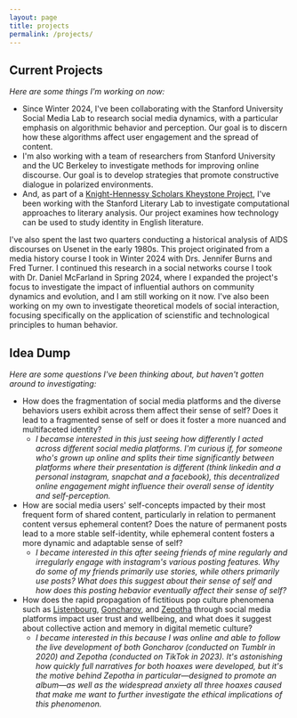 ```yaml
---
layout: page
title: projects
permalink: /projects/
---
```


## Current Projects

*Here are some things I'm working on now:*
- Since Winter 2024, I've been collaborating with the Stanford University Social Media Lab to research social media dynamics, with a particular emphasis on algorithmic behavior and perception. Our goal is to discern how these algorithms affect user engagement and the spread of content.
- I'm also working with a team of researchers from Stanford University and the UC Berkeley to investigate methods for improving online discourse. Our goal is to develop strategies that promote constructive dialogue in polarized environments.
- And, as part of a [Knight-Hennessy Scholars Kheystone Project](https://knight-hennessy.stanford.edu/program-overview/leadership-development/kheystone-projects), I've been working with the Stanford Literary Lab to investigate computational approaches to literary analysis. Our project examines how technology can be used to study identity in English literature.

I've also spent the last two quarters conducting a historical analysis of AIDS discourses on Usenet in the early 1980s. This project originated from a media history course I took in Winter 2024 with Drs. Jennifer Burns and Fred Turner. I continued this research in a social networks course I took with Dr. Daniel McFarland in Spring 2024, where I expanded the project's focus to investigate the impact of influential authors on community dynamics and evolution, and I am still working on it now. I've also been working on my own to investigate theoretical models of social interaction, focusing specifically on the application of scienstific and technological principles to human behavior.

## Idea Dump

*Here are some questions I've been thinking about, but haven't gotten around to investigating:*
- How does the fragmentation of social media platforms and the diverse behaviors users exhibit across them affect their sense of self? Does it lead to a fragmented sense of self or does it foster a more nuanced and multifaceted identity?
  - *I becamse interested in this just seeing how differently I acted across different social media platforms. I'm curious if, for someone who's grown up online and splits their time significantly between platforms where their presentation is different (think linkedin and a personal instagram, snapchat and a facebook), this decentralized online engagement might influence their overall sense of identity and self-perception.*
- How are social media users' self-concepts impacted by their most frequent form of shared content, particularly in relation to permanent content versus ephemeral content? Does the nature of permanent posts lead to a more stable self-identity, while ephemeral content fosters a more dynamic and adaptable sense of self?
  - *I became interested in this after seeing friends of mine regularly and irregularly engage with instagram's various posting features. Why do some of my friends primarily use stories, while others primarily use posts? What does this suggest about their sense of self and how does this posting hebavior eventually affect their sense of self?* 
- How does the rapid propagation of fictitious pop culture phenomena such as [Listenbourg](https://en.wikipedia.org/wiki/Listenbourg), [Goncharov](https://en.wikipedia.org/wiki/Goncharov_(meme)), and [Zepotha](https://en.wikipedia.org/wiki/Zepotha) through social media platforms impact user trust and wellbeing, and what does it suggest about collective action and memory in digital memetic culture?
  - *I became interested in this because I was online and able to follow the live development of both Goncharov (conducted on Tumblr in 2020) and Zepotha (conducted on TikTok in 2023). It's astonishing how quickly full narratives for both hoaxes were developed, but it's the motive behind Zepotha in particular—designed to promote an album—as well as the widespread anxiety all three hoaxes caused that make me want to further investigate the ethical implications of this phenomenon.* 
